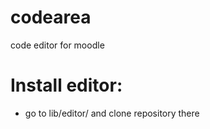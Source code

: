 # codearea
code editor for moodle

# Install editor:

- go to lib/editor/ and clone repository there
